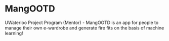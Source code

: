 # MangOOTD
UWaterloo Project Program (Mentor) - MangOOTD is an app for people to manage their own e-wardrobe and generate fire fits on the basis of machine learning!
